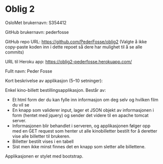 Oblig 2
=======
OsloMet brukernavn: S354412

GitHub brukernavn: pederfosse

GitHub repo URL: https://github.com/PederFosse/oblig2
(Valgte å ikke copy-paste koden inn i dette repoet så dere har mulighet til å se alle commits)

URL til Heroku app: https://oblig2-pederfosse.herokuapp.com/

Fullt navn: Peder Fosse

Kort beskrivelse av applikasjon (5–10 setninger):

Enkel kino-billett bestillingsapplikasjon. Består av:
- Et html form der du kan fylle inn informasjon om deg selv og hvilken film du vil se
- En knapp som validerer input, lager et JSON objekt av informasjonen i form (hentet med jquery) og sender det videre til en apache tomcat server.
- Informasjonen blir behandlet i serveren, og applikasjonen følger opp med en GET request som henter ut alle kinobilletter bestilt for å deretter vise alle billetter til brukeren.
- Billetter bestilt vises i en tabell
- Sist men ikke minst finnes det en knapp som sletter alle billettene.

Applikasjonen er stylet med bootstrap.
